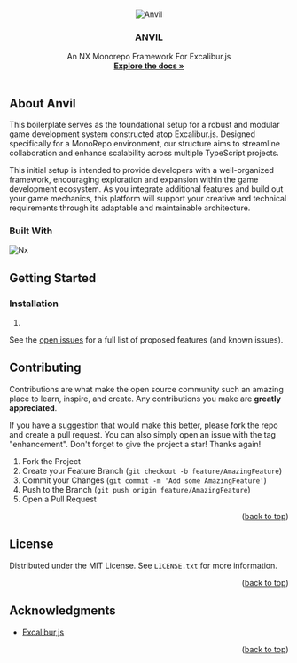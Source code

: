 <a name="readme-top"></a>

<br />
<div align="center">
<img src="https://i.ibb.co/c6n2820/07310708-02e3-40ff-b2d7-68d058eeaa20.webp" alt="Anvil">

  <h3 align="center">ANVIL</h3>
  <p align="center">
    An NX Monorepo Framework For Excalibur.js
    <br />
    <a href="https://github.com/othneildrew/Best-README-Template"><strong>Explore the docs »</strong></a>
    <br />
    <br />
</p>
</div>

## About Anvil

This boilerplate serves as the foundational setup for a robust and modular game development system constructed atop Excalibur.js. Designed specifically for a MonoRepo environment, our structure aims to streamline collaboration and enhance scalability across multiple TypeScript projects.

This initial setup is intended to provide developers with a well-organized framework, encouraging exploration and expansion within the game development ecosystem. As you integrate additional features and build out your game mechanics, this platform will support your creative and technical requirements through its adaptable and maintainable architecture.

### Built With

![Nx](https://img.shields.io/badge/nx-143055?style=for-the-badge&logo=nx&logoColor=white)

<!-- GETTING STARTED -->

## Getting Started

### Installation

1.


See the [open issues](https://github.com/othneildrew/Best-README-Template/issues) for a full list of proposed features (and known issues).


<!-- CONTRIBUTING -->

## Contributing

Contributions are what make the open source community such an amazing place to learn, inspire, and create. Any contributions you make are **greatly appreciated**.

If you have a suggestion that would make this better, please fork the repo and create a pull request. You can also simply open an issue with the tag "enhancement".
Don't forget to give the project a star! Thanks again!

1. Fork the Project
2. Create your Feature Branch (`git checkout -b feature/AmazingFeature`)
3. Commit your Changes (`git commit -m 'Add some AmazingFeature'`)
4. Push to the Branch (`git push origin feature/AmazingFeature`)
5. Open a Pull Request

<p align="right">(<a href="#readme-top">back to top</a>)</p>

<!-- LICENSE -->

## License

Distributed under the MIT License. See `LICENSE.txt` for more information.

<p align="right">(<a href="#readme-top">back to top</a>)</p>

<!-- ACKNOWLEDGMENTS -->

## Acknowledgments

- [Excalibur,js](https://excaliburjs.com/)

<p align="right">(<a href="#readme-top">back to top</a>)</p>
